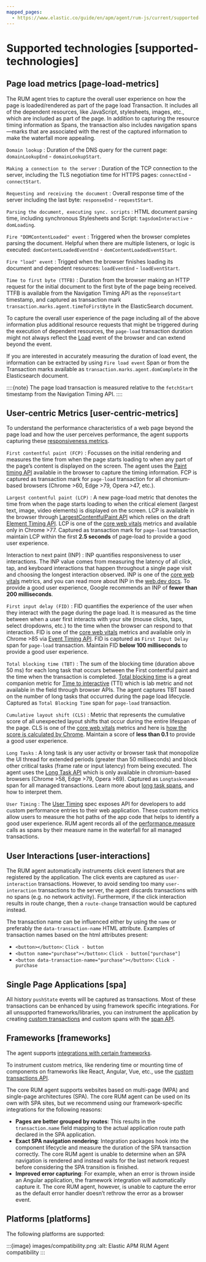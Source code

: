 ```yaml
---
mapped_pages:
  - https://www.elastic.co/guide/en/apm/agent/rum-js/current/supported-technologies.html
---
```


# Supported technologies [supported-technologies]


## Page load metrics [page-load-metrics]

The RUM agent tries to capture the overall user experience on how the page is loaded/rendered as part of the page load Transaction. It includes all of the dependent resources, like JavaScript, stylesheets, images, etc., which are included as part of the page. In addition to capturing the resource timing information as Spans, the transaction also includes navigation spans—marks that are associated with the rest of the captured information to make the waterfall more appealing.

`Domain lookup`
:   Duration of the DNS query for the current page: `domainLookupEnd` - `domainLookupStart`.

`Making a connection to the server`
:   Duration of the TCP connection to the server, including the TLS negotiation time for HTTPS pages: `connectEnd` - `connectStart`.

`Requesting and receiving the document`
:   Overall response time of the server including the last byte: `responseEnd` - `requestStart`.

`Parsing the document, executing sync. scripts`
:   HTML document parsing time, including synchronous Stylesheets and Script: `tagsdomInteractive` - `domLoading`.

`Fire "DOMContentLoaded" event`
:   Triggered when the browser completes parsing the document. Helpful when there are multiple listeners, or logic is executed: `domContentLoadedEventEnd` - `domContentLoadedEventStart`.

`Fire "load" event`
:   Trigged when the browser finishes loading its document and dependent resources: `loadEventEnd` - `loadEventStart`.

`Time to first byte (TTFB)`
:   Duration from the browser making an HTTP request for the initial document to the first byte of the page being received. TTFB is available from the Navigation Timing API as the `reponseStart` timestamp, and captured as transaction mark `transaction.marks.agent.timeToFirstByte` in the ElasticSearch document.

To capture the overall user experience of the page including all of the above information plus additional resource requests that might be triggered during the execution of dependent resources, the `page-load` transaction duration might not always reflect the [Load](https://developer.mozilla.org/en-US/docs/Web/API/Window/load_event) event of the browser and can extend beyond the event.

If you are interested in accurately measuring the duration of load event, the information can be extracted by using `Fire load event` Span or from the Transaction marks available as `transaction.marks.agent.domComplete` in the Elasticsearch document.

::::{note}
The page load transaction is measured relative to the `fetchStart` timestamp from the Navigation Timing API.
::::



## User-centric Metrics [user-centric-metrics]

To understand the performance characteristics of a web page beyond the page load and how the user perceives performance, the agent supports capturing these [responsiveness metrics](https://web.dev/user-centric-performance-metrics/).

`First contentful paint (FCP)`
:   Focusses on the initial rendering and measures the time from when the page starts loading to when any part of the page’s content is displayed on the screen. The agent uses the [Paint timing API](https://www.w3.org/TR/paint-timing/#first-contentful-paint) available in the browser to capture the timing information. FCP is captured as transaction mark for `page-load` transaction for all chromium-based browsers (Chrome >60, Edge >79, Opera >47, etc.).

`Largest contentful paint (LCP)`
:   A new page-load metric that denotes the time from when the page starts loading to when the critical element (largest text, image, video elements) is displayed on the screen. LCP is available in the browser through [LargestContentfulPaint API](https://wicg.github.io/largest-contentful-paint/) which relies on the draft [Element Timing API](https://wicg.github.io/element-timing/). LCP is one of the [core web vitals](https://web.dev/vitals/) metrics and available only in Chrome >77. Captured as transaction mark for `page-load` transaction, maintain LCP within the first **2.5 seconds** of page-load to provide a good user experience.

Interaction to next paint (INP)
:   INP quantifies responsiveness to user interactions. The INP value comes from measuring the latency of all click, tap, and keyboard interactions that happen throughout a single page visit and choosing the longest interaction observed. INP is one of the [core web vitals](https://web.dev/vitals/) metrics, and you can read more about INP in the [web.dev docs](https://web.dev/articles/inp). To provide a good user experience, Google recommends an INP of **fewer than 200 milliseconds**.

`First input delay (FID)`
:   FID quantifies the experience of the user when they interact with the page during the page load. It is measured as the time between when a user first interacts with your site (mouse clicks, taps, select dropdowns, etc.) to the time when the browser can respond to that interaction. FID is one of the [core web vitals](https://web.dev/vitals/) metrics and available only in Chrome >85 via [Event Timing API](https://wicg.github.io/event-timing/). FID is captured as `First Input Delay` span for `page-load` transaction. Maintain FID **below 100 milliseconds** to provide a good user experience.

`Total blocking time (TBT)`
:   The sum of the blocking time (duration above 50 ms) for each long task that occurs between the First contentful paint and the time when the transaction is completed. [Total blocking time](https://web.dev/tbt/) is a great companion metric for [Time to interactive](https://web.dev/tti/) (TTI) which is lab metric and not available in the field through browser APIs. The agent captures TBT based on the number of long tasks that occurred during the page load lifecycle. Captured as `Total Blocking Time` span for `page-load` transaction.

`Cumulative layout shift (CLS)`
:   Metric that represents the cumulative score of all unexpected layout shifts that occur during the entire lifespan of the page. CLS is one of the [core web vitals](https://web.dev/vitals/) metrics and here is [how the score is calculated by Chrome](https://web.dev/cls/#layout-shift-score). Maintain a score of **less than 0.1** to provide a good user experience.

`Long Tasks`
:   A long task is any user activity or browser task that monopolize the UI thread for extended periods (greater than 50 milliseconds) and block other critical tasks (frame rate or input latency) from being executed. The agent uses the [Long Task API](https://www.w3.org/TR/longtasks/) which is only available in chromium-based browsers (Chrome >58, Edge >79, Opera >69). Captured as `Longtask<name>` span for all managed transactions. Learn more about [long task spans](/reference/longtasks.md), and how to interpret them.

`User Timing`
:   The [User Timing](https://www.w3.org/TR/user-timing/) spec exposes API for developers to add custom performance entries to their web application. These custom metrics allow users to measure the hot paths of the app code that helps to identify a good user experience. RUM agent records all of the [performance.measure](https://developer.mozilla.org/en-US/docs/Web/API/PerformanceMeasure) calls as spans by their measure name in the waterfall for all managed transactions.


## User Interactions [user-interactions]

The RUM agent automatically instruments click event listeners that are registered by the application. The click events are captured as `user-interaction` transactions. However, to avoid sending too many `user-interaction` transactions to the server, the agent discards transactions with no spans (e.g. no network activity). Furthermore, if the click interaction results in route change, then a `route-change` transaction would be captured instead.

The transaction name can be influenced either by using the `name` or preferably the `data-transaction-name` HTML attribute. Examples of transaction names based on the html attributes present:

* `<button></button>`: `Click - button`
* `<button name="purchase"></button>`: `Click - button["purchase"]`
* `<button data-transaction-name="purchase"></button>`: `Click - purchase`


## Single Page Applications [spa]

All history `pushState` events will be captured as transactions. Most of these transactions can be enhanced by using framework specific integrations. For all unsupported frameworks/libraries, you can instrument the application by creating [custom transactions](/reference/custom-transactions.md) and custom spans with the [span API](/reference/agent-api.md#apm-start-span).


## Frameworks [frameworks]

The agent supports [integrations with certain frameworks](/reference/framework-specific-integrations.md).

To instrument custom metrics, like rendering time or mounting time of components on frameworks like React, Angular, Vue, etc., use the [custom transactions API](/reference/custom-transactions.md).

The core RUM agent supports websites based on multi-page (MPA) and single-page architectures (SPA). The core RUM agent can be used on its own with SPA sites, but we recommend using our framework-specific integrations for the following reasons:

* **Pages are better grouped by routes**: This results in the `transaction.name` field mapping to the actual application route path declared in the SPA application.
* **Exact SPA navigation rendering**: Integration packages hook into the component lifecycle and measure the duration of the SPA transaction correctly. The core RUM agent is unable to determine when an SPA navigation is rendered and instead waits for the last network request before considering the SPA transition is finished.
* **Improved error capturing**: For example, when an error is thrown inside an Angular application, the framework integration will automatically capture it. The core RUM agent, however, is unable to capture the error as the default error handler doesn’t rethrow the error as a browser event.


## Platforms [platforms]

The following platforms are supported:

:::{image} images/compatibility.png
:alt: Elastic APM RUM Agent compatibility
:::

